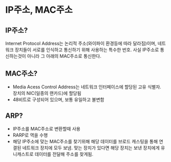 # IP주소, MAC주소

## IP주소?
Internet Protocol Address는 논리적 주소(와이파이 환경등에 따라 달라짐)이며, 네트워크 장치들이 서로를 인식하고 통신하기 위해 사용하는 특수한 번호. 사실 IP주소로 통신하는것이 아니라 그 아래의 MAC주소로 통신한다.

## MAC주소?
- Media Acess Control Address는 네트워크 인터페이스에 할당된 고유 식별자. 장치의 NIC(일종의 랜카드)에 할당됨
- 48비트로 구성되어 있으며, 보통 유일하고 불변함

## ARP?
- IP주소를 MAC주소로 변환할때 사용
- RARP로 역을 수행
- 해당 IP주소에 맞는 MAC주소를 찾기위해 해당 데이터를 브로드 캐스팅을 통해 연결된 네트워크 장치에 모두 보냄. 맞는 장치가 있다면 해당 장치는 보낸 장치에게 유니캐스트로 데이터를 전달해 주소를 찾게됨.
